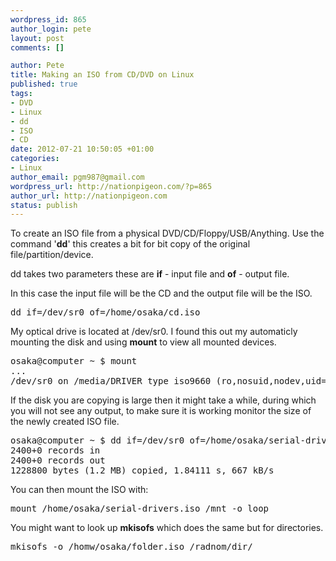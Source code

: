 ```yaml
--- 
wordpress_id: 865
author_login: pete
layout: post
comments: []

author: Pete
title: Making an ISO from CD/DVD on Linux
published: true
tags: 
- DVD
- Linux
- dd
- ISO
- CD
date: 2012-07-21 10:50:05 +01:00
categories: 
- Linux
author_email: pgm987@gmail.com
wordpress_url: http://nationpigeon.com/?p=865
author_url: http://nationpigeon.com
status: publish
---
```

To create an ISO file from a physical DVD/CD/Floppy/USB/Anything. Use the command '<b>dd</b>' this creates a bit for bit copy of the original file/partition/device. 

dd takes two parameters these are <b>if</b> - input file and <b>of</b> - output file.

In this case the input file will be the CD and the output file will be the ISO.

<pre class="brush: shell">
dd if=/dev/sr0 of=/home/osaka/cd.iso
</pre>

My optical drive is located at /dev/sr0. I found this out my automaticly mounting the disk and using <b>mount</b> to view all mounted devices.

<pre class="brush: shell">
osaka@computer ~ $ mount
...
/dev/sr0 on /media/DRIVER type iso9660 (ro,nosuid,nodev,uid=1000,gid=1000,iocharset=utf8,mode=0400,dmode=0500,uhelper=udisks)
</pre>

If the disk you are copying is large then it might take a while, during which you will not see any output, to make sure it is working monitor the size of the newly created ISO file.

<pre class="brush: shell">
osaka@computer ~ $ dd if=/dev/sr0 of=/home/osaka/serial-drivers.iso
2400+0 records in
2400+0 records out
1228800 bytes (1.2 MB) copied, 1.84111 s, 667 kB/s
</pre>

You can then mount the ISO with:
<pre class="brush: shell">
mount /home/osaka/serial-drivers.iso /mnt -o loop
</pre>

You might want to look up <b>mkisofs</b> which does the same but for directories.
<pre class="brush: shell">
mkisofs -o /homw/osaka/folder.iso /radnom/dir/
</pre>
